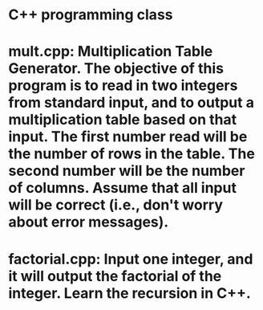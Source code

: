 # C++ programming class
# mult.cpp: Multiplication Table Generator. The objective of this program is to read in two integers from standard input, and to output a multiplication table based on that input. The first number read will be the number of rows in the table. The second number will be the number of columns. Assume that all input will be correct (i.e., don't worry about error messages).
# factorial.cpp: Input one integer, and it will output the factorial of the integer. Learn the recursion in C++.

